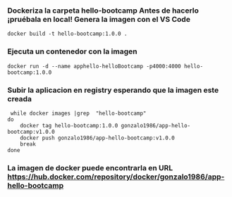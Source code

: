 ### Dockeriza la carpeta hello-bootcamp Antes de hacerlo ¡pruébala en local! Genera la imagen con el VS Code
` docker build -t hello-bootcamp:1.0.0 . ` 
### Ejecuta un contenedor con la imagen
` docker run -d --name apphello-helloBootcamp -p4000:4000 hello-bootcamp:1.0.0 `
### Subir la aplicacion en registry esperando que la imagen este creada
```
 while docker images |grep  "hello-bootcamp" 
do
    docker tag hello-bootcamp:1.0.0 gonzalo1986/app-hello-bootcamp:v1.0.0
    docker push gonzalo1986/app-hello-bootcamp:v1.0.0
    break 
done

```

### La imagen de docker puede encontrarla en URL https://hub.docker.com/repository/docker/gonzalo1986/app-hello-bootcamp